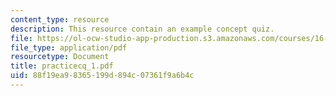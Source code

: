 ```yaml
---
content_type: resource
description: This resource contain an example concept quiz.
file: https://ol-ocw-studio-app-production.s3.amazonaws.com/courses/16-540-internal-flows-in-turbomachines-spring-2006/88f19ea98365199d894c07361f9a6b4c_practicecq_1.pdf
file_type: application/pdf
resourcetype: Document
title: practicecq_1.pdf
uid: 88f19ea9-8365-199d-894c-07361f9a6b4c
---
```

